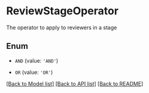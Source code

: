 # ReviewStageOperator

The operator to apply to reviewers in a stage

## Enum

* `AND` (value: `'AND'`)

* `OR` (value: `'OR'`)

[[Back to Model list]](../README.md#documentation-for-models) [[Back to API list]](../README.md#documentation-for-api-endpoints) [[Back to README]](../README.md)


